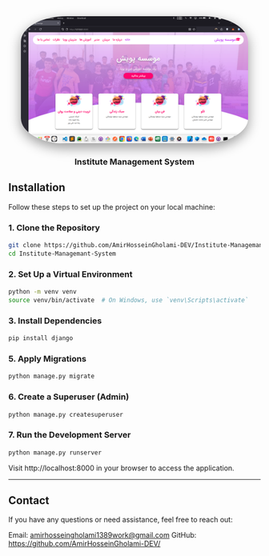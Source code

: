 <div align="center" style="margin-bottom: 20px;"> <a href="https://github.com/AmirHosseinGholami-DEV/Institute-Managemant-System/" target="_blank" style="text-decoration: none; color: inherit;"> <img src="./Screenshot.png" alt="Institute Management System" style="max-width:90%; height:auto; border-radius:20%; box-shadow:0 8px 24px rgba(0,0,0,0.4);" /> <h3>Institute Management System</h3> </a> </div>

## Installation

Follow these steps to set up the project on your local machine:

### 1. Clone the Repository
```bash
git clone https://github.com/AmirHosseinGholami-DEV/Institute-Managemant-System.git
cd Institute-Managemant-System
```
### 2. Set Up a Virtual Environment
```bash
python -m venv venv
source venv/bin/activate  # On Windows, use `venv\Scripts\activate`
```
### 3. Install Dependencies
```bash
pip install django
```

### 5. Apply Migrations
```bash
python manage.py migrate
```
### 6. Create a Superuser (Admin)
```bash
python manage.py createsuperuser
```
### 7. Run the Development Server
```bash
python manage.py runserver
```
Visit http://localhost:8000 in your browser to access the application.

---

## Contact

If you have any questions or need assistance, feel free to reach out:

Email: amirhosseingholami1389work@gmail.com
GitHub: https://github.com/AmirHosseinGholami-DEV/
